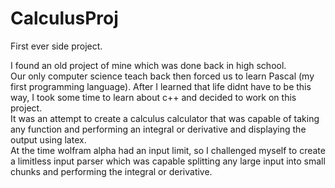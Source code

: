 # CalculusProj
First ever side project. 

I found an old project of mine which was done back in high school.  
Our only computer science teach back then forced us to learn Pascal (my first programming language). After I learned that life didnt have to be this way, I took some time to learn about c++ and decided to work on this project.  
It was an attempt to create a calculus calculator that was capable of taking any function and performing an integral or derivative and displaying the output using latex.  
At the time wolfram alpha had an input limit, so I challenged myself to create a limitless input parser which was capable splitting any large input into small chunks and performing the integral or derivative.
